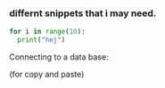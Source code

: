 


### differnt snippets that i may need.



```python
for i in range(10):
  print("hej")

```



Connecting to a data base:






(for copy and paste)
```python
```
